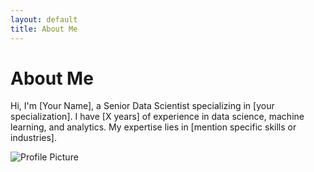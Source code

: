 ```yaml
---
layout: default
title: About Me
---
```


# About Me

Hi, I'm [Your Name], a Senior Data Scientist specializing in [your specialization]. I have [X years] of experience in data science, machine learning, and analytics. My expertise lies in [mention specific skills or industries].

![Profile Picture](img/profile.jpg)
